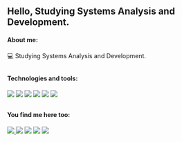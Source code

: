 ## Hello, Studying Systems Analysis and Development.

#### About me:
<p>
 💻 Studying Systems Analysis and Development. <br>
</p>

## 

#### Technologies and tools:
<p>
 <a href="https://developer.mozilla.org/pt-BR/docs/Web/JavaScript" target="_blank"><img src="https://img.icons8.com/color/40/000000/javascript--v2.png" target="_blank"/></a>
 <a href="https://www.python.org/doc/versions/" target="_blank"><img src="https://img.icons8.com/color/40/undefined/python--v1.png"/></a>
 <a href="https://git-scm.com/docs/git/pt_BR" target="_blank"><img src="https://img.icons8.com/color/40/000000/git.png" target="_blank"/></a>
 <a href="https://www.adobe.com/pt/products/photoshop.html" target="_blank"><img src="https://img.icons8.com/color/48/null/adobe-photoshop--v1.png"/></a>
 <a href="https://www.mysql.com/" target="_blank"><img src="https://img.icons8.com/color/48/null/mysql-logo.png"/></a>
 <a href="https://pandas.pydata.org/" target="_blank"><img src="https://img.icons8.com/color/48/null/pandas.png"/></a>
</p>
  
## 
 
#### You find me here too:
<p>
 <a href="https://www.instagram.com/yurigabr25/" target="_blank"/><img src="https://img.icons8.com/fluency/40/undefined/instagram-new.png"/>
 <a href="https://twitter.com/yurigabr25" target="_blank"><img src="https://img.icons8.com/fluency/40/000000/twitter.png" target="_blank"/></a>
 <a href="https://www.linkedin.com/in/yurigabr25/" target="_blank"><img src="https://img.icons8.com/color/40/000000/linkedin-circled--v5.png"/></a>
 <a href="https://www.kooapp.com/profile/yurigabr25" target="_blank"><img src="https://img.icons8.com/color/48/null/koo.png"/></a>
 <a href="mailto:yurigabriel1995@outlook.com?"><img src="https://img.icons8.com/fluency/48/null/email-open.png"/></a>
</p>
